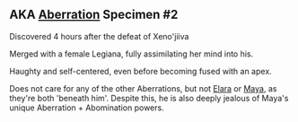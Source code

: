 ---
---
## AKA [Aberration](Concepts/Aberration) Specimen #2

Discovered 4 hours after the defeat of Xeno'jiiva

Merged with a female Legiana, fully assimilating her mind into his.

Haughty and self-centered, even before becoming fused with an apex. 

Does not care for any of the other Aberrations, but not [Elara](Characters/Elara) or [Maya](Characters/Maya%20&%20Sadie%20+%20Amber), as they're both 'beneath him'. Despite this, he is also deeply jealous of Maya's unique Aberration + Abomination powers.